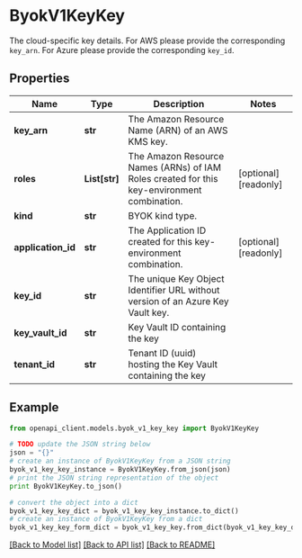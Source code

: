 # ByokV1KeyKey

The cloud-specific key details.  For AWS please provide the corresponding `key_arn`. For Azure please provide the corresponding `key_id`. 

## Properties
Name | Type | Description | Notes
------------ | ------------- | ------------- | -------------
**key_arn** | **str** | The Amazon Resource Name (ARN) of an AWS KMS key.  | 
**roles** | **List[str]** | The Amazon Resource Names (ARNs) of IAM Roles created for this key-environment combination.  | [optional] [readonly] 
**kind** | **str** | BYOK kind type.  | 
**application_id** | **str** | The Application ID created for this key-environment combination.  | [optional] [readonly] 
**key_id** | **str** | The unique Key Object Identifier URL without version of an Azure Key Vault key.  | 
**key_vault_id** | **str** | Key Vault ID containing the key  | 
**tenant_id** | **str** | Tenant ID (uuid) hosting the Key Vault containing the key  | 

## Example

```python
from openapi_client.models.byok_v1_key_key import ByokV1KeyKey

# TODO update the JSON string below
json = "{}"
# create an instance of ByokV1KeyKey from a JSON string
byok_v1_key_key_instance = ByokV1KeyKey.from_json(json)
# print the JSON string representation of the object
print ByokV1KeyKey.to_json()

# convert the object into a dict
byok_v1_key_key_dict = byok_v1_key_key_instance.to_dict()
# create an instance of ByokV1KeyKey from a dict
byok_v1_key_key_form_dict = byok_v1_key_key.from_dict(byok_v1_key_key_dict)
```
[[Back to Model list]](../ccloud/README.md#documentation-for-models) [[Back to API list]](../ccloud/README.md#documentation-for-api-endpoints) [[Back to README]](../ccloud/README.md)


